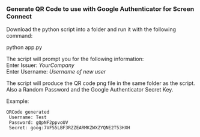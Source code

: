 ### Generate QR Code to use with Google Authenticator for Screen Connect

Download the python script into a folder and run it with the following command:

python app.py  

The script will prompt you for the following information:  
Enter Issuer: *YourCompany*  
Enter Username: *Username of new user*

The script will produce the QR code png file in the same folder as the script.  
Also a Random Password and the Google Authenticator Secret Key.

Example:  
```
QRCode generated 
 Username: Test 
 Password: gQpNF2ppvoUV
 Secret: goog:7VF55LBF3RZZEARMKZWXZYQNE2T53HXH
```
